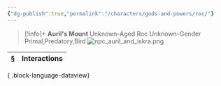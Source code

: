 ```yaml
---
{"dg-publish":true,"permalink":"/characters/gods-and-powers/roc/"}
---
```



> [!info]+
> **Auril's Mount**
> Unknown-Aged Roc Unknown-Gender
> Primal,Predatory,Bird 
> ![npc_auril_and_iskra.png](/img/user/_attachments/npcs/npc_auril_and_iskra.png)

| § | Interactions |
| - | ------------ |

{ .block-language-dataview}
